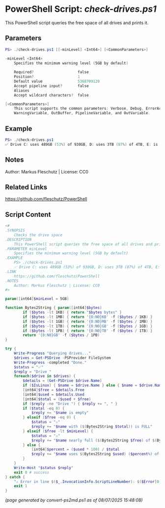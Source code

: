 PowerShell Script: *check-drives.ps1*
===================================

This PowerShell script queries the free space of all drives and prints it.

Parameters
----------
```powershell
PS> ./check-drives.ps1 [[-minLevel] <Int64>] [<CommonParameters>]

-minLevel <Int64>
    Specifies the minimum warning level (5GB by default)
    
    Required?                    false
    Position?                    1
    Default value                5368709120
    Accept pipeline input?       false
    Aliases                      
    Accept wildcard characters?  false

[<CommonParameters>]
    This script supports the common parameters: Verbose, Debug, ErrorAction, ErrorVariable, WarningAction, 
    WarningVariable, OutBuffer, PipelineVariable, and OutVariable.
```

Example
-------
```powershell
PS> ./check-drives.ps1
✅ Drive C: uses 489GB (53%) of 930GB, D: uses 3TB (87%) of 4TB, E: is empty

```

Notes
-----
Author: Markus Fleschutz | License: CC0

Related Links
-------------
https://github.com/fleschutz/PowerShell

Script Content
--------------
```powershell
<#
.SYNOPSIS
	Checks the drive space
.DESCRIPTION
	This PowerShell script queries the free space of all drives and prints it.
.PARAMETER minLevel
	Specifies the minimum warning level (5GB by default)
.EXAMPLE
	PS> ./check-drives.ps1
	✅ Drive C: uses 489GB (53%) of 930GB, D: uses 3TB (87%) of 4TB, E: is empty
.LINK
	https://github.com/fleschutz/PowerShell
.NOTES
	Author: Markus Fleschutz | License: CC0
#>

param([int64]$minLevel = 5GB)

function Bytes2String { param([int64]$bytes)
        if ($bytes -lt 1KB) { return "$bytes bytes" }
        if ($bytes -lt 1MB) { return '{0:N0}KB' -f ($bytes / 1KB) }
        if ($bytes -lt 1GB) { return '{0:N0}MB' -f ($bytes / 1MB) }
        if ($bytes -lt 1TB) { return '{0:N0}GB' -f ($bytes / 1GB) }
        if ($bytes -lt 1PB) { return '{0:N0}TB' -f ($bytes / 1TB) }
        return '{0:N0}GB' -f ($bytes / 1PB)
}

try {
	Write-Progress "Querying drives..."
	$drives = Get-PSDrive -PSProvider FileSystem
	Write-Progress -completed "Done."
	$status = "✅"
	$reply = "Drive "
	foreach($drive in $drives) {
		$details = (Get-PSDrive $drive.Name)
		if ($IsLinux) { $name = $drive.Name } else { $name = $drive.Name + ":" }
		[int64]$free = $details.Free
 		[int64]$used = $details.Used
		[int64]$total = ($used + $free)
		if ($reply -ne "Drive ") { $reply += ", " }
		if ($total -eq 0) {
			$reply += "$name is empty"
		} elseif ($free -eq 0) {
			$status = "⚠️"
			$reply += "$name with ($(Bytes2String $total)) is FULL"
		} elseif ($free -lt $minLevel) {
			$status = "⚠️"
			$reply += "$name nearly full ($(Bytes2String $free) of $(Bytes2String $total) left)"
		} else {
			[int64]$percent = ($used * 100) / $total
			$reply += "$name uses $(Bytes2String $used) ($percent%) of $(Bytes2String $total)"
		}
	}
	Write-Host "$status $reply"
	exit 0 # success
} catch {
	"⚠️ Error in line $($_.InvocationInfo.ScriptLineNumber): $($Error[0])"
	exit 1
}
```

*(page generated by convert-ps2md.ps1 as of 08/07/2025 15:48:08)*
